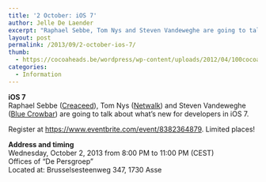 ```yaml
---
title: '2 October: iOS 7'
author: Jelle De Laender
excerpt: "Raphael Sebbe, Tom Nys and Steven Vandeweghe are going to talk about what's new for developers in iOS 7."
layout: post
permalink: /2013/09/2-october-ios-7/
thumb:
  - https://cocoaheads.be/wordpress/wp-content/uploads/2012/04/100cocoaheads-logo-web.png
categories:
  - Information
---
```

**iOS 7**  
Raphael Sebbe (<a href="http://www.creaceed.com" target='_blank'>Creaceed</a>), Tom Nys (<a href="http://www.netwalk.be" target='_blank'>Netwalk</a>) and Steven Vandeweghe (<a href="http://bluecrowbar.com" target='_blank'>Blue Crowbar</a>) are going to talk about what&#8217;s new for developers in iOS 7.

Register at <a href="https://www.eventbrite.com/event/8382364879" target="_blank">https://www.eventbrite.com/event/8382364879</a>. Limited places!

**Address and timing**  
Wednesday, October 2, 2013 from 8:00 PM to 11:00 PM (CEST)  
Offices of &#8220;De Persgroep&#8221;  
Located at: Brusselsesteenweg 347, 1730 Asse